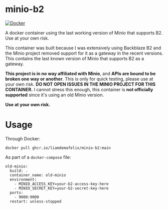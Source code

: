 # minio-b2

[![Docker](https://github.com/liamdemafelix/minio-b2/actions/workflows/docker-publish.yml/badge.svg?branch=main)](https://github.com/liamdemafelix/minio-b2/actions/workflows/docker-publish.yml)

A docker container using the last working version of Minio that supports B2. Use at your own risk.

This container was built because I was extensively using Backblaze B2 and the Minio project removed support for it as a gateway in the recent versions. This contains the last known version of Minio that supports B2 as a gateway.

**This project is in no way affiliated with Minio**, and **APIs are bound to be broken one way or another**. This is only for quick testing, please use at your own risk. **DO NOT OPEN ISSUES IN THE MINIO PROJECT FOR THIS CONTAINER.** I cannot stress this enough, this container is **not officially supported** since it's using an old Minio version.

**Use at your own risk.**

# Usage

Through Docker:

```
docker pull ghcr.io/liamdemafelix/minio-b2:main
```

As part of a `docker-compose` file:

```
old-minio:
  build: .
  container_name: old-minio
  environment:
    - MINIO_ACCESS_KEY=your-b2-access-key-here
    - MINIO_SECRET_KEY=your-b2-secret-key-here
  ports:
    - 9000:9000
  restart: unless-stopped
```
